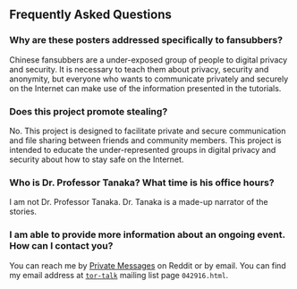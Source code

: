 ## Frequently Asked Questions

### Why are these posters addressed specifically to fansubbers?

Chinese fansubbers are a under-exposed group of people to digital privacy and security. It is necessary to teach them about privacy, security and anonymity, but everyone who wants to communicate privately and securely on the Internet can make use of the information presented in the tutorials.

### Does this project promote stealing?

No. This project is designed to facilitate private and secure communication and file sharing between friends and community members. This project is intended to educate the under-represented groups in digital privacy and security about how to stay safe on the Internet.

### Who is Dr. Professor Tanaka? What time is his office hours?

I am not Dr. Professor Tanaka. Dr. Tanaka is a made-up narrator of the stories.

### I am able to provide more information about an ongoing event. How can I contact you?

You can reach me by [Private Messages](https://www.reddit.com/message/compose/?to=m-ajiao) on Reddit or by email. You can find my email address at [`tor-talk`](https://lists.torproject.org/pipermail/tor-talk/2017-February/thread.html) mailing list page `042916.html`.
